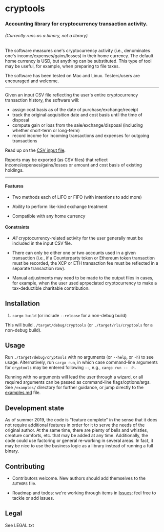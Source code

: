 # cryptools

### Accounting library for cryptocurrency transaction activity.

###### (Currently runs as a binary, not a library)

The software measures one's cryptocurrency activity (i.e., denominates one's income/expenses/gains/losses) in their home currency.
The default home currency is USD, but anything can be substituted.
This type of tool may be useful, for example, when preparing to file taxes.

The software has been tested on Mac and Linux.
Testers/users are encouraged and welcome.

---

Given an input CSV file reflecting the user's entire cryptocurrency transaction history, the software will:

* assign cost basis as of the date of purchase/exchange/receipt
* track the original acquisition date and cost basis until the time of disposal
* compute gain or loss from the sale/exchange/disposal (including whether short-term or long-term)
* record income for incoming transactions and expenses for outgoing transactions

Read up on the [CSV input file](https://github.com/scoobybejesus/cryptools/blob/master/InputFile_CSV.md).

Reports may be exported (as CSV files) that reflect income/expenses/gains/losses or amount and cost basis of existing holdings.

---

#### Features

* Two methods each of LIFO or FIFO (with intentions to add more)

* Ability to perform like-kind exchange treatment

* Compatible with any home currency

#### Constraints

* *All* cryptocurrency-related activity for the user generally must be included in the input CSV file.

* There can only be either one or two accounts used in a given transaction
(i.e., if a Counterparty token or Ethereum token transaction must be recorded,
the XCP or ETH transaction fee must be reflected in a separate transaction row).

* Manual adjustments may need to be made to the output files in cases, for example,
when the user used aprpeciated cryptocurrency to make a tax-deductible charitable contribution.

## Installation

1. `cargo build` (or include `--release` for a non-debug build)

This will build `./target/debug/cryptools` (or `./target/rls/cryptools` for a non-debug build).

## Usage

Run `./target/debug/cryptools` with no arguments (or `--help`, or `-h`) to see usage.
Alternatively, run `cargo run`, in which case command-line arguments for `cryptools` may be entered following `--`, e.g., `cargo run -- -h`.

Running with no arguments will lead the user through a wizard, or all required arguments can be passed as command-line flags/options/args.
See `/examples/` directory for further guidance,
or jump directly to the [examples.md](https://github.com/scoobybejesus/cryptools/blob/master/examples/examples.md) file.

## Development state

As of summer 2019, the code is "feature complete" in the sense that it does not require additional features in order for it to serve the needs of the original author.
At the same time, there are plenty of bells and whistles, creature comforts, etc. that may be added at any time.
Additionally, the code could use factoring or general re-working in several areas.
In fact, it may be nice to use the business logic as a library instead of running a full binary.

## Contributing

* Contributors welcome. New authors should add themselves to the `AUTHORS` file.

* Roadmap and todos: we're working through items in [Issues](https://github.com/scoobybejesus/cryptools/issues); feel free to tackle or add issues.

## Legal

See LEGAL.txt
